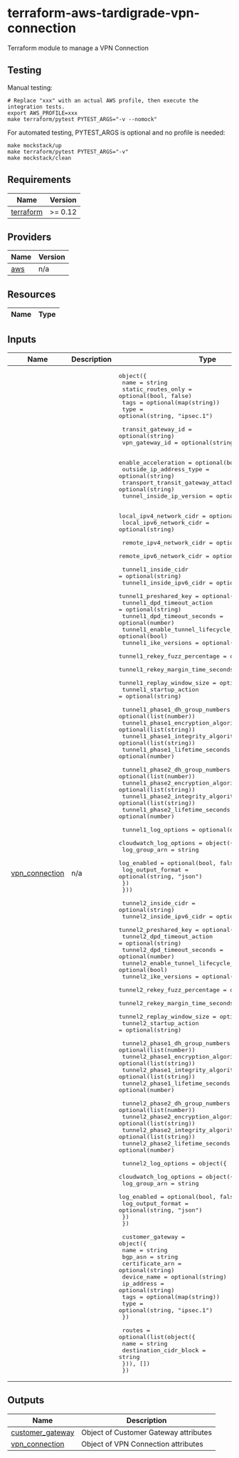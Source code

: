 # terraform-aws-tardigrade-vpn-connection

Terraform module to manage a VPN Connection

## Testing

Manual testing:

```
# Replace "xxx" with an actual AWS profile, then execute the integration tests.
export AWS_PROFILE=xxx 
make terraform/pytest PYTEST_ARGS="-v --nomock"
```

For automated testing, PYTEST_ARGS is optional and no profile is needed:

```
make mockstack/up
make terraform/pytest PYTEST_ARGS="-v"
make mockstack/clean
```

<!-- BEGIN TFDOCS -->
## Requirements

| Name | Version |
|------|---------|
| <a name="requirement_terraform"></a> [terraform](#requirement\_terraform) | >= 0.12 |

## Providers

| Name | Version |
|------|---------|
| <a name="provider_aws"></a> [aws](#provider\_aws) | n/a |

## Resources

| Name | Type |
|------|------|

## Inputs

| Name | Description | Type | Default | Required |
|------|-------------|------|---------|:--------:|
| <a name="input_vpn_connection"></a> [vpn\_connection](#input\_vpn\_connection) | n/a | <pre>object({<br>    name               = string<br>    static_routes_only = optional(bool, false)<br>    tags               = optional(map(string))<br>    type               = optional(string, "ipsec.1")<br><br>    transit_gateway_id = optional(string)<br>    vpn_gateway_id     = optional(string)<br><br>    enable_acceleration                     = optional(bool)<br>    outside_ip_address_type                 = optional(string)<br>    transport_transit_gateway_attachment_id = optional(string)<br>    tunnel_inside_ip_version                = optional(string)<br><br>    local_ipv4_network_cidr = optional(string)<br>    local_ipv6_network_cidr = optional(string)<br><br>    remote_ipv4_network_cidr = optional(string)<br>    remote_ipv6_network_cidr = optional(string)<br><br>    tunnel1_inside_cidr                     = optional(string)<br>    tunnel1_inside_ipv6_cidr                = optional(string)<br>    tunnel1_preshared_key                   = optional(string)<br>    tunnel1_dpd_timeout_action              = optional(string)<br>    tunnel1_dpd_timeout_seconds             = optional(number)<br>    tunnel1_enable_tunnel_lifecycle_control = optional(bool)<br>    tunnel1_ike_versions                    = optional(list(string))<br>    tunnel1_rekey_fuzz_percentage           = optional(number)<br>    tunnel1_rekey_margin_time_seconds       = optiona(number)<br>    tunnel1_replay_window_size              = optional(number)<br>    tunnel1_startup_action                  = optional(string)<br><br>    tunnel1_phase1_dh_group_numbers      = optional(list(number))<br>    tunnel1_phase1_encryption_algorithms = optional(list(string))<br>    tunnel1_phase1_integrity_algorithms  = optional(list(string))<br>    tunnel1_phase1_lifetime_seconds      = optional(number)<br><br>    tunnel1_phase2_dh_group_numbers      = optional(list(number))<br>    tunnel1_phase2_encryption_algorithms = optional(list(string))<br>    tunnel1_phase2_integrity_algorithms  = optional(list(string))<br>    tunnel1_phase2_lifetime_seconds      = optional(number)<br><br>    tunnel1_log_options = optional(object({<br>      cloudwatch_log_options = object({<br>        log_group_arn     = string<br>        log_enabled       = optional(bool, false)<br>        log_output_format = optional(string, "json")<br>      })<br>    }))<br><br>    tunnel2_inside_cidr                     = optional(string)<br>    tunnel2_inside_ipv6_cidr                = optional(string)<br>    tunnel2_preshared_key                   = optional(string)<br>    tunnel2_dpd_timeout_action              = optional(string)<br>    tunnel2_dpd_timeout_seconds             = optional(number)<br>    tunnel2_enable_tunnel_lifecycle_control = optional(bool)<br>    tunnel2_ike_versions                    = optional(list(string))<br>    tunnel2_rekey_fuzz_percentage           = optional(number)<br>    tunnel2_rekey_margin_time_seconds       = optiona(number)<br>    tunnel2_replay_window_size              = optional(number)<br>    tunnel2_startup_action                  = optional(string)<br><br>    tunnel2_phase1_dh_group_numbers      = optional(list(number))<br>    tunnel2_phase1_encryption_algorithms = optional(list(string))<br>    tunnel2_phase1_integrity_algorithms  = optional(list(string))<br>    tunnel2_phase1_lifetime_seconds      = optional(number)<br><br>    tunnel2_phase2_dh_group_numbers      = optional(list(number))<br>    tunnel2_phase2_encryption_algorithms = optional(list(string))<br>    tunnel2_phase2_integrity_algorithms  = optional(list(string))<br>    tunnel2_phase2_lifetime_seconds      = optional(number)<br><br>    tunnel2_log_options = object({<br>      cloudwatch_log_options = object({<br>        log_group_arn     = string<br>        log_enabled       = optional(bool, false)<br>        log_output_format = optional(string, "json")<br>      })<br>    })<br><br>    customer_gateway = object({<br>      name            = string<br>      bgp_asn         = string<br>      certificate_arn = optional(string)<br>      device_name     = optional(string)<br>      ip_address      = optional(string)<br>      tags            = optional(map(string))<br>      type            = optional(string, "ipsec.1")<br>    })<br><br>    routes = optional(list(object({<br>      name                   = string<br>      destination_cidr_block = string<br>    })), [])<br>  })</pre> | n/a | yes |

## Outputs

| Name | Description |
|------|-------------|
| <a name="output_customer_gateway"></a> [customer\_gateway](#output\_customer\_gateway) | Object of Customer Gateway attributes |
| <a name="output_vpn_connection"></a> [vpn\_connection](#output\_vpn\_connection) | Object of VPN Connection attributes |

<!-- END TFDOCS -->
